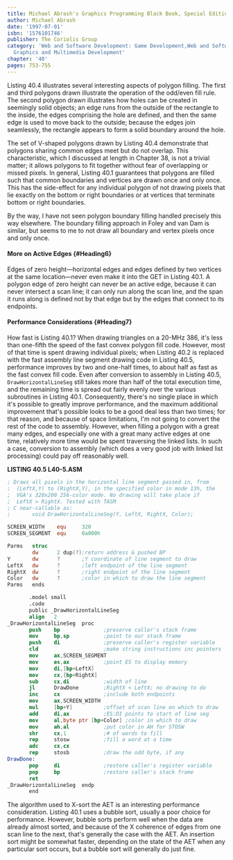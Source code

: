 ```yaml
---
title: Michael Abrash's Graphics Programming Black Book, Special Edition
author: Michael Abrash
date: '1997-07-01'
isbn: '1576101746'
publisher: The Coriolis Group
category: 'Web and Software Development: Game Development,Web and Software Development:
  Graphics and Multimedia Development'
chapter: '40'
pages: 753-755
---
```


Listing 40.4 illustrates several interesting aspects of polygon filling.
The first and third polygons drawn illustrate the operation of the
odd/even fill rule. The second polygon drawn illustrates how holes can
be created in seemingly solid objects; an edge runs from the outside of
the rectangle to the inside, the edges comprising the hole are defined,
and then the same edge is used to move back to the outside; because the
edges join seamlessly, the rectangle appears to form a solid boundary
around the hole.

The set of V-shaped polygons drawn by Listing 40.4 demonstrate that
polygons sharing common edges meet but do not overlap. This
characteristic, which I discussed at length in Chapter 38, is not a
trivial matter; it allows polygons to fit together without fear of
overlapping or missed pixels. In general, Listing 40.1 guarantees that
polygons are filled such that common boundaries and vertices are drawn
once and only once. This has the side-effect for any individual polygon
of not drawing pixels that lie exactly on the bottom or right boundaries
or at vertices that terminate bottom or right boundaries.

By the way, I have not seen polygon boundary filling handled precisely
this way elsewhere. The boundary filling approach in Foley and van Dam
is similar, but seems to me to not draw all boundary and vertex pixels
once and only once.

#### More on Active Edges {#Heading6}

Edges of zero height—horizontal edges and edges defined by two vertices
at the same location—never even make it into the GET in Listing 40.1. A
polygon edge of zero height can never be an active edge, because it can
never intersect a scan line; it can only run along the scan line, and
the span it runs along is defined not by that edge but by the edges that
connect to its endpoints.

#### Performance Considerations {#Heading7}

How fast is Listing 40.1? When drawing triangles on a 20-MHz 386, it's
less than one-fifth the speed of the fast convex polygon fill code.
However, most of that time is spent drawing individual pixels; when
Listing 40.2 is replaced with the fast assembly line segment drawing
code in Listing 40.5, performance improves by two and one-half times, to
about half as fast as the fast convex fill code. Even after conversion
to assembly in Listing 40.5, `DrawHorizontalLineSeg` still takes more
than half of the total execution time, and the remaining time is spread
out fairly evenly over the various subroutines in Listing 40.1.
Consequently, there's no single place in which it's possible to greatly
improve performance, and the maximum additional improvement that's
possible looks to be a good deal less than two times; for that reason,
and because of space limitations, I'm not going to convert the rest of
the code to assembly. However, when filling a polygon with a great many
edges, and especially one with a great many active edges at one time,
relatively more time would be spent traversing the linked lists. In such
a case, conversion to assembly (which does a very good job with linked
list processing) could pay off reasonably well.

**LISTING 40.5 L40-5.ASM**

```nasm
; Draws all pixels in the horizontal line segment passed in, from
;  (LeftX,Y) to (RightX,Y), in the specified color in mode 13h, the
;  VGA's 320x200 256-color mode. No drawing will take place if
;  LeftX > RightX. Tested with TASM
; C near-callable as:
;       void DrawHorizontalLineSeg(Y, LeftX, RightX, Color);

SCREEN_WIDTH    equ     320
SCREEN_SEGMENT  equ     0a000h

Parms   struc
        dw      2 dup(?);return address & pushed BP
Y       dw      ?       ;Y coordinate of line segment to draw
LeftX   dw      ?       ;left endpoint of the line segment
RightX  dw      ?       ;right endpoint of the line segment
Color   dw      ?       ;color in which to draw the line segment
Parms   ends

       .model small
       .code
       public _DrawHorizontalLineSeg
       align   2
_DrawHorizontalLineSeg  proc
       push    bp              ;preserve caller's stack frame
       mov     bp,sp           ;point to our stack frame
       push    di              ;preserve caller's register variable
       cld                     ;make string instructions inc pointers
       mov     ax,SCREEN_SEGMENT
       mov     es,ax           ;point ES to display memory
       mov     di,[bp+LeftX]
       mov     cx,[bp+RightX]
       sub     cx,di           ;width of line
       jl      DrawDone        ;RightX < LeftX; no drawing to do
       inc     cx              ;include both endpoints
       mov     ax,SCREEN_WIDTH
       mul     [bp+Y]          ;offset of scan line on which to draw
       add     di,ax           ;ES:DI points to start of line seg
       mov     al,byte ptr [bp+Color] ;color in which to draw
       mov     ah,al           ;put color in AH for STOSW
       shr     cx,1            ;# of words to fill
       rep     stosw           ;fill a word at a time
       adc     cx,cx
       rep     stosb           ;draw the odd byte, if any
DrawDone:
       pop     di              ;restore caller's register variable
       pop     bp              ;restore caller's stack frame
       ret
_DrawHorizontalLineSeg  endp
       end
```

The algorithm used to X-sort the AET is an interesting performance
consideration. Listing 40.1 uses a bubble sort, usually a poor choice
for performance. However, bubble sorts perform well when the data are
already almost sorted, and because of the X coherence of edges from one
scan line to the next, that's generally the case with the AET. An
insertion sort might be somewhat faster, depending on the state of the
AET when any particular sort occurs, but a bubble sort will generally do
just fine.
